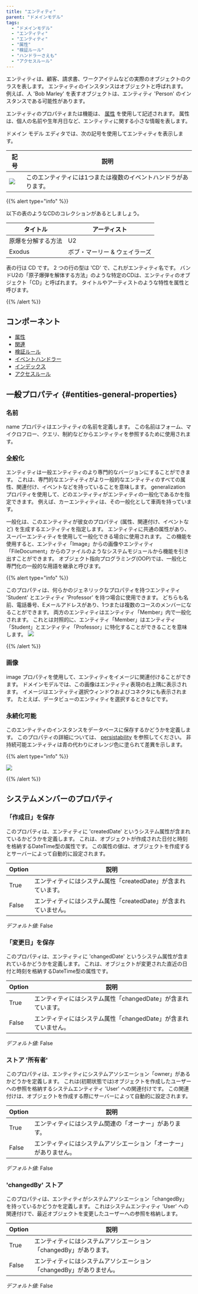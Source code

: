 ```yaml
---
title: "エンティティ"
parent: "ドメインモデル"
tags:
  - "ドメインモデル"
  - "エンティティ"
  - "エンティティ"
  - "属性"
  - "検証ルール"
  - "ハンドラーさえも"
  - "アクセスルール"
---
```



エンティティは、顧客、請求書、ワークアイテムなどの実際のオブジェクトのクラスを表します。 エンティティのインスタンスはオブジェクトと呼ばれます。 例えば、人 'Bob Marley' を表すオブジェクトは、エンティティ 'Person' のインスタンスである可能性があります。

エンティティのプロパティまたは機能は、 [属性](attributes) を使用して記述されます。 属性は、個人の名前や生年月日など、エンティティに関する小さな情報を表します。

ドメイン モデル エディタでは、次の記号を使用してエンティティを表示します。

| 記号                                 | 説明                               |
| ---------------------------------- | -------------------------------- |
| ![](attachments/819203/917594.png) | このエンティティには1つまたは複数のイベントハンドラがあります。 |

{{% alert type="info" %}}

以下の表のようなCDのコレクションがあるとしましょう。

| タイトル      | アーティスト           |
| --------- | ---------------- |
| 原爆を分解する方法 | U2               |
| Exodus    | ボブ・マーリー & ウェイラーズ |

表の行は CD です。 2 つの行の型は 'CD' で、これがエンティティ名です。 バンドU2の「原子爆弾を解体する方法」のような特定のCDは、エンティティのオブジェクト「CD」と呼ばれます。 タイトルやアーティストのような特性を属性と呼びます。

{{% /alert %}}

## コンポーネント

*   [属性](attributes)
*   [関連](関連)
*   [検証ルール](validation-rules)
*   [イベントハンドラー](event-handlers)
*   [インデックス](indexes)
*   [アクセスルール](access-rules)

## 一般プロパティ {#entities-general-properties}

### 名前

name プロパティはエンティティの名前を定義します。 この名前はフォーム、マイクロフロー、クエリ、制約などからエンティティを参照するために使用されます。

### 全般化

エンティティは一般エンティティのより専門的なバージョンにすることができます。 これは、専門的なエンティティがより一般的なエンティティのすべての属性、関連付け、イベントなどを持っていることを意味します。 generalization プロパティを使用して、どのエンティティがエンティティの一般化であるかを指定できます。 例えば、カーエンティティは、その一般化として車両を持っています。

一般化は、このエンティティが彼女のプロパティ (属性、関連付け、イベントなど) を生成するエンティティを指定します。 エンティティに共通の属性があり、スーパーエンティティを使用して一般化できる場合に使用されます。 この機能を使用すると、エンティティ「Image」からの画像やエンティティ「FileDocument」からのファイルのようなシステムモジュールから機能を引き出すことができます。 オブジェクト指向プログラミング(OOP)では、一般化と専門化の一般的な用語を継承と呼びます。

{{% alert type="info" %}}

このプロパティは、何らかのジェネリックなプロパティを持つエンティティ 'Student' とエンティティ 'Professor' を持つ場合に使用できます。 どちらも名前、電話番号、Eメールアドレスがあり、1つまたは複数のコースのメンバーになることができます。 両方のエンティティはエンティティ「Member」内で一般化されます。 これとは対照的に、エンティティ「Member」はエンティティ「Student」とエンティティ「Professor」に特化することができることを意味します。 ![](attachments/domain-model-editor/917900.png)

{{% /alert %}}

### 画像

image プロパティを使用して、エンティティをイメージに関連付けることができます。 ドメインモデルでは、この画像はエンティティ表現の右上隅に表示されます。 イメージはエンティティ選択ウィンドウおよびコネクタにも表示されます。 たとえば、データビューのエンティティを選択するときなどです。

### 永続化可能

このエンティティのインスタンスをデータベースに保存するかどうかを定義します。 このプロパティの詳細については、 [persistability](persistability) を参照してください。 非持続可能エンティティは青の代わりにオレンジ色に塗られて差異を示します。

{{% alert type="info" %}}

![](attachments/domain-model-editor/4325380.png)

{{% /alert %}}

## システムメンバーのプロパティ

### 「作成日」を保存

このプロパティは、エンティティに 'createdDate' というシステム属性が含まれているかどうかを定義します。 これは、オブジェクトが作成された日付と時刻を格納するDateTime型の属性です。 この属性の値は、オブジェクトを作成するとサーバーによって自動的に設定されます。

| Option | 説明                                    |
| ------ | ------------------------------------- |
| True   | エンティティにはシステム属性「createdDate」が含まれています。  |
| False  | エンティティにはシステム属性「createdDate」が含まれていません。 |

_デフォルト値:_ False

### 「変更日」を保存

このプロパティは、エンティティに 'changedDate' というシステム属性が含まれているかどうかを定義します。 これは、オブジェクトが変更された直近の日付と時刻を格納するDateTime型の属性です。

| Option | 説明                                    |
| ------ | ------------------------------------- |
| True   | エンティティにはシステム属性「changedDate」が含まれています。  |
| False  | エンティティにはシステム属性「changedDate」が含まれていません。 |

_デフォルト値:_ False

### ストア '所有者'

このプロパティは、エンティティにシステムアソシエーション「owner」があるかどうかを定義します。 これは(初期状態では)オブジェクトを作成したユーザーへの参照を格納するシステムエンティティ 'User' への関連付けです。 この関連付けは、オブジェクトを作成する際にサーバーによって自動的に設定されます。

| Option | 説明                                |
| ------ | --------------------------------- |
| True   | エンティティにはシステム関連の「オーナー」があります。       |
| False  | エンティティにはシステムアソシエーション「オーナー」がありません。 |

_デフォルト値:_ False

### 'changedBy' ストア

このプロパティは、エンティティがシステムアソシエーション「changedBy」を持っているかどうかを定義します。 これはシステムエンティティ 'User' への関連付けで、最近オブジェクトを変更したユーザーへの参照を格納します。

| Option | 説明                                     |
| ------ | -------------------------------------- |
| True   | エンティティにはシステムアソシエーション「changedBy」があります。  |
| False  | エンティティにはシステムアソシエーション「changedBy」がありません。 |

_デフォルト値:_ False
